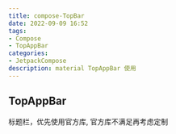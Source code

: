 ```yaml
---
title: compose-TopBar
date: 2022-09-09 16:52
tags:
- Compose
- TopAppBar
categories:
- JetpackCompose
description: material TopAppBar 使用
---
```


## TopAppBar

标题栏，优先使用官方库, 官方库不满足再考虑定制

